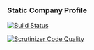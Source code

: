 ### Static Company Profile


[![Build Status](https://travis-ci.org/ReenExeCubeTime/StaticCompanyProfile.svg)](https://travis-ci.org/ReenExeCubeTime/StaticCompanyProfile)

[![Scrutinizer Code Quality](https://scrutinizer-ci.com/g/ReenExeCubeTime/StaticCompanyProfile/badges/quality-score.png?b=stage)](https://scrutinizer-ci.com/g/ReenExeCubeTime/StaticCompanyProfile/?branch=stage)
